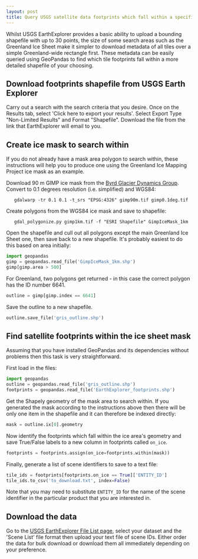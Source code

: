 ```yaml
---
layout: post
title: Query USGS satellite data footprints which fall within a specified area using GeoPandas
---
```


Whilst USGS EarthExplorer provides a basic ability to upload a bounding shapefile with up to 30 points, the size of some search areas such as the Greenland Ice Sheet make it simpler to download metadata of all tiles over a simple Greenland-wide rectangle first. These metadata can be easily queried using GeoPandas to find which tile footprints fall within a more detailed shapefile of your choosing.


## Download footprints shapefile from USGS Earth Explorer

Carry out a search with the search criteria that you desire. Once on the Results tab, select 'Click here to export your results'. Select Export Type "Non-Limited Results" and Format "Shapefile". Download the file from the link that EarthExplorer will email to you.


## Create ice mask to search within

If you do not already have a mask area polygon to search within, these instructions will help you to produce one using the Greenland Ice Mapping Project ice mask as an example.

Download 90 m GIMP ice mask from the [Byrd Glacier Dynamics Group](https://bpcrc.osu.edu/gdg/data/icemask). 
Convert to 0.1 degrees resolution (i.e. simplified) and WGS84:

	   gdalwarp -tr 0.1 0.1 -t_srs "EPSG:4326" gimp90m.tif gimp0.1deg.tif

Create polygons from the WGS84 ice mask and save to shapefile:

	   gdal_polygonize.py gimp1km.tif -f "ESRI Shapefile" GimpIceMask_1km

Open the shapefile and cull out all polygons except the main Greenland Ice Sheet one, then save back to a new shapefile. It's probably easiest to do this based on area initially:
      
```python
import geopandas
gimp = geopandas.read_file('GimpIceMask_1km.shp')
gimp[gimp.area > 500]
```

For Greenland, two polygons get returned - in this case the correct polygon has the ID number 6641.
        
```python
outline = gimp[gimp.index == 6641]
```

Save the outline to a new shapefile.

```python
outline.save_file('gris_outline.shp')
```


## Find satellite footprints within the ice sheet mask

Assuming that you have installed GeoPandas and its dependencies without problems then this task is very straightforward.

First load in the files:

```python
import geopandas
outline = geopandas.read_file('gris_outline.shp')
footprints = geopandas.read_file('EarthExplorer_footprints.shp')
```

Get the Shapely geometry of the mask area to search within. If you generated the mask according to the instructions above then there will be only one item in the shapefile and it can therefore be indexed directly:

```python
mask = outline.ix[0].geometry
```

Now identify the footprints which fall within the ice area's geometry and save True/False labels to a new column in footprints called `on_ice`. 

```python
footprints = footprints.assign(on_ice=footprints.within(mask))
```

Finally, generate a list of scene identifiers to save to a text file:

```python
tile_ids = footprints[footprints.on_ice == True]['ENTITY_ID']
tile_ids.to_csv('to_download.txt', index=False)
```

Note that you may need to substitute `ENTITY_ID` for the name of the scene identifier in the particular product that you are interested in.


## Download the data

Go to the [USGS EarthExplorer File List page](http://earthexplorer.usgs.gov/filelist), select your dataset and the 'Scene List' file format then upload your text file of scene IDs. Either order the data for bulk download or download them all immediately depending on your preference.


